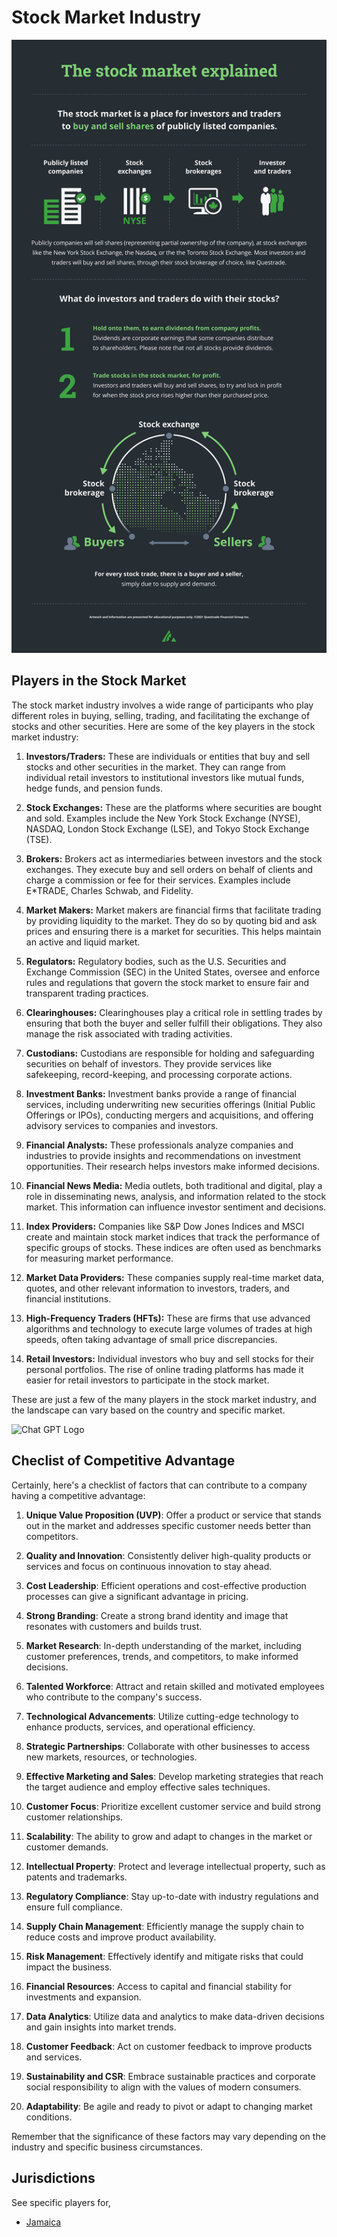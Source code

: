 # Stock Market Industry

![Stock Market Explained in an Inforgraphic](/.attachments/stock.market.explained.png)

## Players in the Stock Market

The stock market industry involves a wide range of participants who play different roles in buying, selling, trading, and facilitating the exchange of stocks and other securities. Here are some of the key players in the stock market industry:

1. **Investors/Traders:** These are individuals or entities that buy and sell stocks and other securities in the market. They can range from individual retail investors to institutional investors like mutual funds, hedge funds, and pension funds.

2. **Stock Exchanges:** These are the platforms where securities are bought and sold. Examples include the New York Stock Exchange (NYSE), NASDAQ, London Stock Exchange (LSE), and Tokyo Stock Exchange (TSE).

3. **Brokers:** Brokers act as intermediaries between investors and the stock exchanges. They execute buy and sell orders on behalf of clients and charge a commission or fee for their services. Examples include E*TRADE, Charles Schwab, and Fidelity.

4. **Market Makers:** Market makers are financial firms that facilitate trading by providing liquidity to the market. They do so by quoting bid and ask prices and ensuring there is a market for securities. This helps maintain an active and liquid market.

5. **Regulators:** Regulatory bodies, such as the U.S. Securities and Exchange Commission (SEC) in the United States, oversee and enforce rules and regulations that govern the stock market to ensure fair and transparent trading practices.

6. **Clearinghouses:** Clearinghouses play a critical role in settling trades by ensuring that both the buyer and seller fulfill their obligations. They also manage the risk associated with trading activities.

7. **Custodians:** Custodians are responsible for holding and safeguarding securities on behalf of investors. They provide services like safekeeping, record-keeping, and processing corporate actions.

8. **Investment Banks:** Investment banks provide a range of financial services, including underwriting new securities offerings (Initial Public Offerings or IPOs), conducting mergers and acquisitions, and offering advisory services to companies and investors.

9. **Financial Analysts:** These professionals analyze companies and industries to provide insights and recommendations on investment opportunities. Their research helps investors make informed decisions.

10. **Financial News Media:** Media outlets, both traditional and digital, play a role in disseminating news, analysis, and information related to the stock market. This information can influence investor sentiment and decisions.

11. **Index Providers:** Companies like S&P Dow Jones Indices and MSCI create and maintain stock market indices that track the performance of specific groups of stocks. These indices are often used as benchmarks for measuring market performance.

12. **Market Data Providers:** These companies supply real-time market data, quotes, and other relevant information to investors, traders, and financial institutions.

13. **High-Frequency Traders (HFTs):** These are firms that use advanced algorithms and technology to execute large volumes of trades at high speeds, often taking advantage of small price discrepancies.

14. **Retail Investors:** Individual investors who buy and sell stocks for their personal portfolios. The rise of online trading platforms has made it easier for retail investors to participate in the stock market.

These are just a few of the many players in the stock market industry, and the landscape can vary based on the country and specific market.

<image src="/.attachments/chatgpt-logo.png" alt="Chat GPT Logo" width="16" height="16" />

## Checlist of Competitive Advantage

Certainly, here's a checklist of factors that can contribute to a company having a competitive advantage:

1. **Unique Value Proposition (UVP)**: Offer a product or service that stands out in the market and addresses specific customer needs better than competitors.

2. **Quality and Innovation**: Consistently deliver high-quality products or services and focus on continuous innovation to stay ahead.

3. **Cost Leadership**: Efficient operations and cost-effective production processes can give a significant advantage in pricing.

4. **Strong Branding**: Create a strong brand identity and image that resonates with customers and builds trust.

5. **Market Research**: In-depth understanding of the market, including customer preferences, trends, and competitors, to make informed decisions.

6. **Talented Workforce**: Attract and retain skilled and motivated employees who contribute to the company's success.

7. **Technological Advancements**: Utilize cutting-edge technology to enhance products, services, and operational efficiency.

8. **Strategic Partnerships**: Collaborate with other businesses to access new markets, resources, or technologies.

9. **Effective Marketing and Sales**: Develop marketing strategies that reach the target audience and employ effective sales techniques.

10. **Customer Focus**: Prioritize excellent customer service and build strong customer relationships.

11. **Scalability**: The ability to grow and adapt to changes in the market or customer demands.

12. **Intellectual Property**: Protect and leverage intellectual property, such as patents and trademarks.

13. **Regulatory Compliance**: Stay up-to-date with industry regulations and ensure full compliance.

14. **Supply Chain Management**: Efficiently manage the supply chain to reduce costs and improve product availability.

15. **Risk Management**: Effectively identify and mitigate risks that could impact the business.

16. **Financial Resources**: Access to capital and financial stability for investments and expansion.

17. **Data Analytics**: Utilize data and analytics to make data-driven decisions and gain insights into market trends.

18. **Customer Feedback**: Act on customer feedback to improve products and services.

19. **Sustainability and CSR**: Embrace sustainable practices and corporate social responsibility to align with the values of modern consumers.

20. **Adaptability**: Be agile and ready to pivot or adapt to changing market conditions.

Remember that the significance of these factors may vary depending on the industry and specific business circumstances.

## Jurisdictions

See specific players for,

 - [Jamaica](./JM.md)